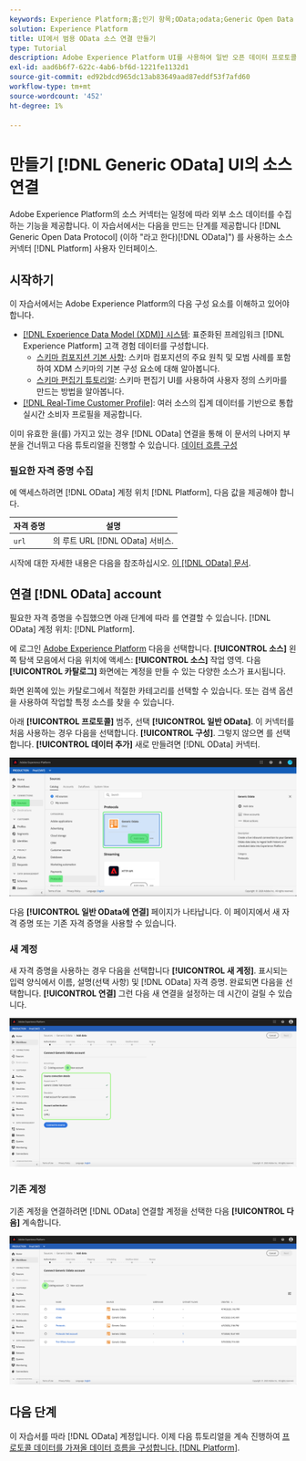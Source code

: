 ```yaml
---
keywords: Experience Platform;홈;인기 항목;OData;odata;Generic Open Data Protocol
solution: Experience Platform
title: UI에서 범용 OData 소스 연결 만들기
type: Tutorial
description: Adobe Experience Platform UI를 사용하여 일반 오픈 데이터 프로토콜 소스 연결을 만드는 방법을 알아봅니다.
exl-id: aad6b6f7-622c-4ab6-bf6d-1221fe1132d1
source-git-commit: ed92bdcd965dc13ab83649aad87eddf53f7afd60
workflow-type: tm+mt
source-wordcount: '452'
ht-degree: 1%

---
```


# 만들기 [!DNL Generic OData] UI의 소스 연결

Adobe Experience Platform의 소스 커넥터는 일정에 따라 외부 소스 데이터를 수집하는 기능을 제공합니다. 이 자습서에서는 다음을 만드는 단계를 제공합니다 [!DNL Generic Open Data Protocol] (이하 &quot;라고 한다)[!DNL OData]&quot;) 를 사용하는 소스 커넥터 [!DNL Platform] 사용자 인터페이스.

## 시작하기

이 자습서에서는 Adobe Experience Platform의 다음 구성 요소를 이해하고 있어야 합니다.

* [[!DNL Experience Data Model (XDM)] 시스템](../../../../../xdm/home.md): 표준화된 프레임워크 [!DNL Experience Platform] 고객 경험 데이터를 구성합니다.
   * [스키마 컴포지션 기본 사항](../../../../../xdm/schema/composition.md): 스키마 컴포지션의 주요 원칙 및 모범 사례를 포함하여 XDM 스키마의 기본 구성 요소에 대해 알아봅니다.
   * [스키마 편집기 튜토리얼](../../../../../xdm/tutorials/create-schema-ui.md): 스키마 편집기 UI를 사용하여 사용자 정의 스키마를 만드는 방법을 알아봅니다.
* [[!DNL Real-Time Customer Profile]](../../../../../profile/home.md): 여러 소스의 집계 데이터를 기반으로 통합 실시간 소비자 프로필을 제공합니다.

이미 유효한 을(를) 가지고 있는 경우 [!DNL OData] 연결을 통해 이 문서의 나머지 부분을 건너뛰고 다음 튜토리얼을 진행할 수 있습니다. [데이터 흐름 구성](../../dataflow/protocols.md)

### 필요한 자격 증명 수집

에 액세스하려면 [!DNL OData] 계정 위치 [!DNL Platform], 다음 값을 제공해야 합니다.

| 자격 증명 | 설명 |
| ---------- | ----------- |
| `url` | 의 루트 URL [!DNL OData] 서비스. |

시작에 대한 자세한 내용은 다음을 참조하십시오. [이 [!DNL OData] 문서](https://www.odata.org/getting-started/basic-tutorial/).

## 연결 [!DNL OData] account

필요한 자격 증명을 수집했으면 아래 단계에 따라 를 연결할 수 있습니다. [!DNL OData] 계정 위치: [!DNL Platform].

에 로그인 [Adobe Experience Platform](https://platform.adobe.com) 다음을 선택합니다. **[!UICONTROL 소스]** 왼쪽 탐색 모음에서 다음 위치에 액세스: **[!UICONTROL 소스]** 작업 영역. 다음 **[!UICONTROL 카탈로그]** 화면에는 계정을 만들 수 있는 다양한 소스가 표시됩니다.

화면 왼쪽에 있는 카탈로그에서 적절한 카테고리를 선택할 수 있습니다. 또는 검색 옵션을 사용하여 작업할 특정 소스를 찾을 수 있습니다.

아래 **[!UICONTROL 프로토콜]** 범주, 선택 **[!UICONTROL 일반 OData]**. 이 커넥터를 처음 사용하는 경우 다음을 선택합니다. **[!UICONTROL 구성]**. 그렇지 않으면 를 선택합니다. **[!UICONTROL 데이터 추가]** 새로 만들려면 [!DNL OData] 커넥터.

![카탈로그](../../../../images/tutorials/create/odata/catalog.png)

다음 **[!UICONTROL 일반 OData에 연결]** 페이지가 나타납니다. 이 페이지에서 새 자격 증명 또는 기존 자격 증명을 사용할 수 있습니다.

### 새 계정

새 자격 증명을 사용하는 경우 다음을 선택합니다 **[!UICONTROL 새 계정]**. 표시되는 입력 양식에서 이름, 설명(선택 사항) 및 [!DNL OData] 자격 증명. 완료되면 다음을 선택합니다. **[!UICONTROL 연결]** 그런 다음 새 연결을 설정하는 데 시간이 걸릴 수 있습니다.

![연결](../../../../images/tutorials/create/odata/connect.png)

### 기존 계정

기존 계정을 연결하려면 [!DNL OData] 연결할 계정을 선택한 다음 **[!UICONTROL 다음]** 계속합니다.

![기존](../../../../images/tutorials/create/odata/existing.png)

## 다음 단계

이 자습서를 따라 [!DNL OData] 계정입니다. 이제 다음 튜토리얼을 계속 진행하여 [프로토콜 데이터를 가져올 데이터 흐름을 구성합니다. [!DNL Platform]](../../dataflow/protocols.md).
